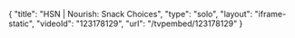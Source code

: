 {
    "title": "HSN | Nourish: Snack Choices",
    "type": "solo",
    "layout": "iframe-static",
    "videoId": "123178129",
    "url": "\/tvpembed\/123178129"
}